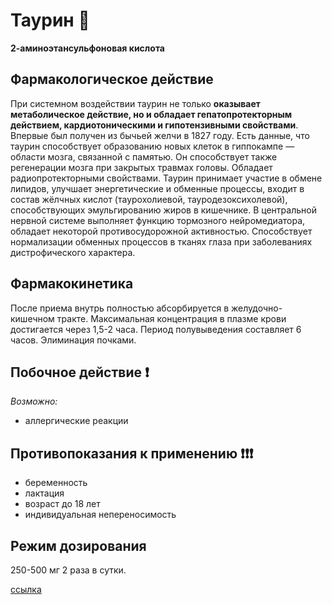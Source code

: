 # Таурин :ox:

**2-aминоэтансульфоновая кислота**

## Фармакологическое действие
При системном воздействии таурин не только **оказывает метаболическое действие, но и обладает гепатопротекторным действием, кардиотоническими и гипотензивными свойствами**.
Впервые был получен из бычьей желчи в 1827 году.
Есть данные, что таурин способствует образованию новых клеток в гиппокампе —  области мозга, связанной с памятью. Он способствует также регенерации мозга при закрытых травмах головы.
Обладает радиопротекторными свойствами.
Таурин принимает участие в обмене липидов, улучшает энергетические и обменные процессы, входит в состав жёлчных кислот (таурохолиевой, тауродезоксихолевой), способствующих эмульгированию жиров в кишечнике. В центральной нервной системе выполняет функцию тормозного нейромедиатора, обладает некоторой противосудорожной активностью. Способствует нормализации обменных процессов в тканях глаза при заболеваниях дистрофического характера.

## Фармакокинетика
После приема внутрь полностью абсорбируется в желудочно-кишечном тракте.
Максимальная концентрация в плазме крови достигается через 1,5-2 часа.
Период полувыведения составляет 6 часов. Элиминация почками.

## Побочное действие :exclamation:
*Возможно:* 
- аллергические реакции

## Противопоказания к применению :exclamation::exclamation::exclamation:
- беременность
- лактация
- возраст до 18 лет
- индивидуальная непереносимость

## Режим дозирования
250-500 мг 2 раза в сутки.

[ссылка](https://energy-24.online/products/89)

